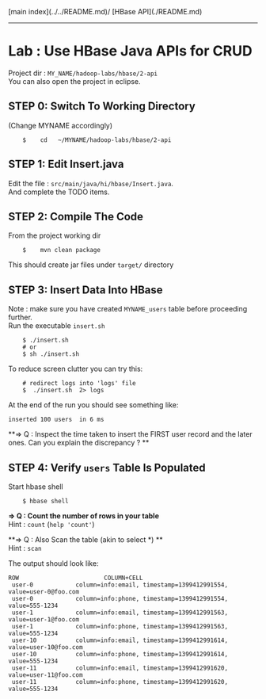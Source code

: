 <link rel='stylesheet' href='../../assets/css/main.css'/>
[main index](../../README.md)/ [HBase API](./README.md)

----

# Lab : Use HBase Java APIs for CRUD

Project dir : `MY_NAME/hadoop-labs/hbase/2-api`  
You can also open the project in eclipse.

## STEP 0: Switch To Working Directory
(Change MYNAME accordingly)
```
    $    cd   ~/MYNAME/hadoop-labs/hbase/2-api
```


## STEP 1:  Edit Insert.java
Edit the file : `src/main/java/hi/hbase/Insert.java`.  
And complete the TODO items.


## STEP 2: Compile The Code
From the project working dir
```
    $    mvn clean package
```
This should create jar files under `target/` directory


## STEP 3: Insert Data Into HBase
Note : make sure you have created `MYNAME_users` table before proceeding further.  
Run the executable `insert.sh`
```
    $ ./insert.sh
    # or
    $ sh ./insert.sh
```

To reduce screen clutter you can try this:
```
    # redirect logs into 'logs' file
    $  ./insert.sh  2> logs
```

At the end of the run you should see something like:

    inserted 100 users  in 6 ms


**=>  Q : Inspect the time taken to insert the FIRST user record and the later ones.  Can you explain the discrepancy ? **  


## STEP 4: Verify `users` Table Is Populated
Start hbase shell
```
    $ hbase shell
```

**=> Q : Count the number of rows in your table**  
Hint : `count`  (`help 'count'`)

**=> Q : Also Scan the table (akin to select *) **  
Hint : `scan`

The output should look like:

```
ROW                        COLUMN+CELL
 user-0            column=info:email, timestamp=1399412991554, value=user-0@foo.com
 user-0            column=info:phone, timestamp=1399412991554, value=555-1234
 user-1            column=info:email, timestamp=1399412991563, value=user-1@foo.com
 user-1            column=info:phone, timestamp=1399412991563, value=555-1234
 user-10           column=info:email, timestamp=1399412991614, value=user-10@foo.com
 user-10           column=info:phone, timestamp=1399412991614, value=555-1234
 user-11           column=info:email, timestamp=1399412991620, value=user-11@foo.com
 user-11           column=info:phone, timestamp=1399412991620, value=555-1234

```
